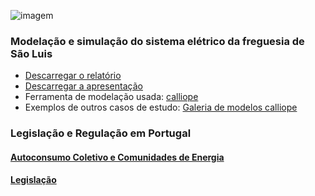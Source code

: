 
<!-- # Energy Commons -->
<!--  **Tools and Information Database for the science, engineering, economics and politics of the Energy Transition** -->

<!--Repository and open database for tutorials, computational tools, software implementions, technical documents, research papers, books and articles on the various aspects of the ongoing energy transition.-->

<!--Repositorio e base de dados aberta para tutoriais, ferramentas computacionais, economia e poltica da Transição Energética
-->

<!-- # Caminhos para um novo modelo energético na Freguesia de São Luís, Odemira-->

<!-- ## Workshop Virtual - 9 Maio -->

![imagem](DSCF6370.JPG "Transição energética em São Luis")


 <!--## The politics of Energy  -->
### Modelação e simulação do sistema elétrico da freguesia de São Luis
* [Descarregar o relatório](Relatório_SLuis_Final.pdf)
* [Descarregar a apresentação](Sessão_SLuis_PROSEU_9Maio.pdf)
* Ferramenta de modelação usada: [calliope](https://www.callio.pe/)
* Exemplos de outros casos de estudo: [Galeria de modelos calliope](https://www.callio.pe/model-gallery/)

### Legislação e Regulação em Portugal

#### [Autoconsumo Coletivo e Comunidades de Energia](Law.md)

#### [Legislação](legislacao-regulamentos.md)


<!--## Science and Engineering-->

<!--## Software and Programming-->

